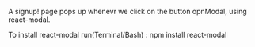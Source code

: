 A signup! page pops up whenevr we click on the button opnModal, using react-modal.

To install react-modal 
run(Terminal/Bash) : npm install react-modal
